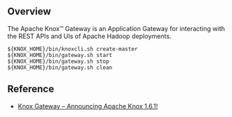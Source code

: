 ## Overview
The Apache Knox™ Gateway is an Application Gateway for interacting with the REST APIs and UIs
of Apache Hadoop deployments.


```
${KNOX_HOME}/bin/knoxcli.sh create-master
${KNOX_HOME}/bin/gateway.sh start
${KNOX_HOME}/bin/gateway.sh stop
${KNOX_HOME}/bin/gateway.sh clean
```

## Reference
- [Knox Gateway – Announcing Apache Knox 1\.6\.1\!](https://knox.apache.org/)
